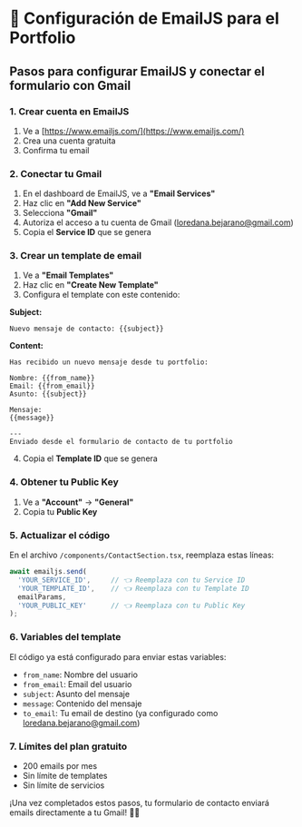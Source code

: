 # 📧 Configuración de EmailJS para el Portfolio

## Pasos para configurar EmailJS y conectar el formulario con Gmail

### 1. Crear cuenta en EmailJS
1. Ve a [https://www.emailjs.com/](https://www.emailjs.com/)
2. Crea una cuenta gratuita
3. Confirma tu email

### 2. Conectar tu Gmail
1. En el dashboard de EmailJS, ve a **"Email Services"**
2. Haz clic en **"Add New Service"**
3. Selecciona **"Gmail"**
4. Autoriza el acceso a tu cuenta de Gmail (loredana.bejarano@gmail.com)
5. Copia el **Service ID** que se genera

### 3. Crear un template de email
1. Ve a **"Email Templates"**
2. Haz clic en **"Create New Template"**
3. Configura el template con este contenido:

**Subject:** 
```
Nuevo mensaje de contacto: {{subject}}
```

**Content:**
```
Has recibido un nuevo mensaje desde tu portfolio:

Nombre: {{from_name}}
Email: {{from_email}}
Asunto: {{subject}}

Mensaje:
{{message}}

---
Enviado desde el formulario de contacto de tu portfolio
```

4. Copia el **Template ID** que se genera

### 4. Obtener tu Public Key
1. Ve a **"Account"** → **"General"**
2. Copia tu **Public Key**

### 5. Actualizar el código
En el archivo `/components/ContactSection.tsx`, reemplaza estas líneas:

```typescript
await emailjs.send(
  'YOUR_SERVICE_ID',     // 👈 Reemplaza con tu Service ID
  'YOUR_TEMPLATE_ID',    // 👈 Reemplaza con tu Template ID
  emailParams,
  'YOUR_PUBLIC_KEY'      // 👈 Reemplaza con tu Public Key
);
```

### 6. Variables del template
El código ya está configurado para enviar estas variables:
- `from_name`: Nombre del usuario
- `from_email`: Email del usuario  
- `subject`: Asunto del mensaje
- `message`: Contenido del mensaje
- `to_email`: Tu email de destino (ya configurado como loredana.bejarano@gmail.com)

### 7. Límites del plan gratuito
- 200 emails por mes
- Sin límite de templates
- Sin límite de servicios

¡Una vez completados estos pasos, tu formulario de contacto enviará emails directamente a tu Gmail! 📧✨